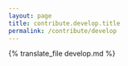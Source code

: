 ```yaml
---
layout: page
title: contribute.develop.title
permalink: /contribute/develop
---
```


{% translate_file develop.md %}
